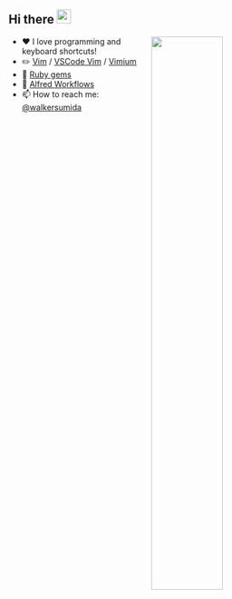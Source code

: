 ## Hi there <a href="https://www.gautamkrishnar.com/"><img src="https://media.giphy.com/media/hvRJCLFzcasrR4ia7z/giphy.gif" width="25"></a>

[<img align="right" width="50%" src="https://github-readme-stats.vercel.app/api?username=walkersumida&count_private=true&show_icons=true&theme=dark">](https://github.com/anuraghazra/github-readme-stats)

- :heart: I love programming and keyboard shortcuts!
- :pencil2: [Vim](https://github.com/walkersumida/vimrc) / [VSCode Vim](https://github.com/walkersumida/vscoderc) / [Vimium](https://chrome.google.com/webstore/detail/vimium/dbepggeogbaibhgnhhndojpepiihcmeb?hl=en)
- :gem: [Ruby gems](https://github.com/walkersumida?tab=repositories&q=gem&type=&language=&sort=)
- :robot: [Alfred Workflows](https://github.com/walkersumida?tab=repositories&q=alfredworkflow&type=&language=&sort=)
- :mailbox: How to reach me: [@walkersumida](https://twitter.com/walkersumida)

